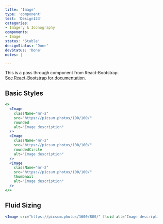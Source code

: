 ```yaml
---
title: 'Image'
type: 'component'
test: 'Design123'
categories:
- Imagery & Iconography
components:
- Image
status: 'Stable'
designStatus: 'Done'
devStatus: 'Done'
notes: |

---
```


<p className="lead">
  This is a pass through component from React-Bootstrap.<br/>
  <a href="https://react-bootstrap-v4.netlify.app/components/images/" target="_blank" rel="noopener noreferrer">
    See React-Bootstrap for documentation.
  </a>
</p>

## Basic Styles

```jsx live
<>
  <Image
    className="mr-2"
    src="https://picsum.photos/100/100/"
    rounded
    alt="Image description"
  />
  <Image
    className="mr-2"
    src="https://picsum.photos/100/100/"
    roundedCircle
    alt="Image description"
  />
  <Image
    className="mr-2"
    src="https://picsum.photos/100/100/"
    thumbnail
    alt="Image description"
  />
</>
```

## Fluid Sizing

```jsx live
<Image src="https://picsum.photos/1600/800/" fluid alt="Image description" />
```



